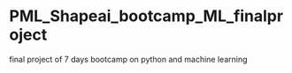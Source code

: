 # PML_Shapeai_bootcamp_ML_finalproject
final project of 7 days bootcamp on python and machine learning
